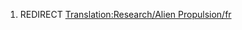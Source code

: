 1.  REDIRECT [Translation:Research/Alien
    Propulsion/fr](Translation:Research/Alien_Propulsion/fr "wikilink")